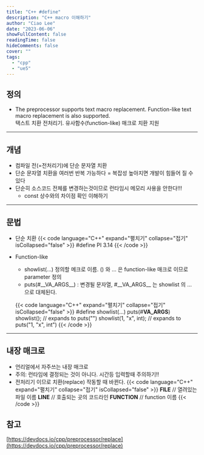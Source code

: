 ```yaml
---
title: "C++ #define"
description: "C++ macro 이해하기"
author: "Ciao Lee"
date: "2023-06-06"
showFullContent: false
readingTime: false
hideComments: false
cover: ""
tags:
  - "cpp"
  - "ue5"
---
```


## 정의

* The preprocessor supports text macro replacement. Function-like text macro replacement is also supported.  
  택스트 치환 전처리기. 유사함수(function-like) 매크로 치환 지원

---

## 개념

+ 컴파일 전(=전처리기)에 단순 문자열 치환
+ 단순 문자열 치환을 여러번 반복 가능하다 = 복잡성 높아지면 개발이 힘들어 질 수 있다
+ 단순히 소스코드 전체를 변경하는것이므로 런타임시 메모리 사용을 안한다!!!
    + const 상수와의 차이점 확인 이해하기

---

## 문법

+ 단순 치환
{{< code language="C++" expand="펼치기" collapse="접기" isCollapsed="false" >}}
#define PI 3.14
{{< /code >}}

+ Function-like
  - showlist(…) 정의할 메크로 이름. () 와 … 은 function-like 매크로 이므로 parameter 정의
  - puts(#\_\_VA_ARGS__) : 변경될 문자열, #\_\_VA_ARGS__ 는 showlist 의 … 으로 대체된다.
  
  {{< code language="C++" expand="펼치기" collapse="접기" isCollapsed="false" >}}
  #define showlist(...) puts(#__VA_ARGS__)
  showlist(); // expands to puts("")
  showlist(1, "x", int); // expands to puts("1, \"x\", int")
  {{< /code >}}


---

## 내장 매크로
- 언리얼에서 자주쓰는 내장 매크로 
- 주의: 런타임에 결정되는 것이 아니다. 시간등 입력할때 주의하기!!
- 전처리기 이므로 치환(replace) 작동할 때 바뀐다.
{{< code language="C++" expand="펼치기" collapse="접기" isCollapsed="false" >}}
__FILE__      // 열려있는 파일 이름 
__LINE__      // 호출되는 곳의 코드라인
__FUNCTION__  // function 이름
{{< /code >}}


## 참고

[https://devdocs.io/cpp/preprocessor/replace](https://devdocs.io/cpp/preprocessor/replace)
